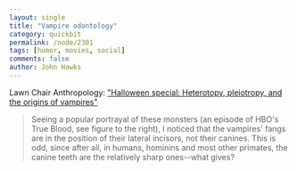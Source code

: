 ```yaml
---
layout: single 
title: "Vampire odontology" 
category: quickbit
permalink: /node/2301
tags: [humor, movies, social] 
comments: false 
author: John Hawks 
---
```


Lawn Chair Anthropology: <a href="http://lawnchairanthropology.blogspot.com/2009/10/halloween-special-heterotopy-pleiotropy.html">"Halloween special: Heterotopy, pleiotropy, and the origins of vampires"</a>

<blockquote>Seeing a popular portrayal of these monsters (an episode of HBO's True Blood, see figure to the right), I noticed that the vampires' fangs are in the position of their lateral incisors, not their canines. This is odd, since after all, in humans, hominins and most other primates, the canine teeth are the relatively sharp ones--what gives?</blockquote>

